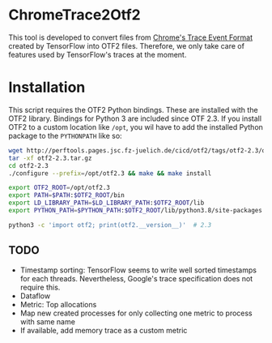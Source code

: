# ChromeTrace2Otf2

This tool is developed to convert files from [Chrome's Trace Event Format](https://docs.google.com/document/d/1CvAClvFfyA5R-PhYUmn5OOQtYMH4h6I0nSsKchNAySU) created by TensorFlow into OTF2 files.
Therefore, we only take care of features used by TensorFlow's traces at the moment.    


# Installation

This script requires the OTF2 Python bindings. These are installed with the OTF2 library. Bindings for Python 3 are included since OTF 2.3. If you install OTF2 to a custom location like `/opt`, you wil have to add the installed Python package to the `PYTHONPATH` like so:

```bash
wget http://perftools.pages.jsc.fz-juelich.de/cicd/otf2/tags/otf2-2.3/otf2-2.3.tar.gz
tar -xf otf2-2.3.tar.gz
cd otf2-2.3
./configure --prefix=/opt/otf2.3 && make && make install

export OTF2_ROOT=/opt/otf2.3
export PATH=$PATH:$OTF2_ROOT/bin
export LD_LIBRARY_PATH=$LD_LIBRARY_PATH:$OTF2_ROOT/lib
export PYTHON_PATH=$PYTHON_PATH:$OTF2_ROOT/lib/python3.8/site-packages

python3 -c 'import otf2; print(otf2.__version__)'  # 2.3
```


## TODO

 * Timestamp sorting:
   TensorFlow seems to write well sorted timestamps for each threads. Nevertheless, Google's trace specification does not require this.
 * Dataflow
 * Metric: Top allocations
 * Map new created processes for only collecting one metric to process with same name
 * If available, add memory trace as a custom metric
